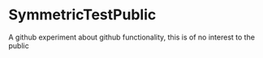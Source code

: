 # SymmetricTestPublic
A github experiment about github functionality, this is of no interest to the public
